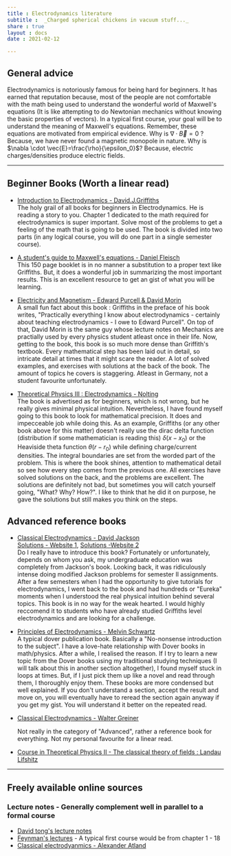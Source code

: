 ```yaml
---
title : Electrodynamics literature
subtitle :  _Charged spherical chickens in vacuum stuff..._
share : true
layout : docs
date : 2021-02-12

---
```


## General advice

Electrodynamics is notoriously famous for being hard for beginners. It has earned that reputation because, most of the people are not comfortable with the math being used to understand the wonderful world of Maxwell's equations (It is like attempting to do Newtonian mechanics without knowing the basic properties of vectors). In a typical first course, your goal will be to understand the meaning of Maxwell's equations. Remember, these equations are motivated from empirical evidence. Why is $\nabla \cdot \vec{B} = 0$ ? Because, we have never found a magnetic monopole in nature.  Why is $\nabla \cdot \vec{E}=\frac{\rho}{\epsilon_0}$? Because, electric charges/densities produce electric fields.

<hr>

## Beginner Books (Worth a linear read)

- [Introduction to Electrodynamics - David.J.Griffiths]() <br>The holy grail of all books for beginners in Electrodynamics. He is reading a story to you. Chapter 1 dedicated to the math required for electrodynamics is super important. Solve most of the problems to get a feeling of the math that is going to be used.  The book is divided into two parts (in any logical course, you will do one part in a single semester course). 

- [A student's guide to Maxwell's  equations - Daniel Fleisch]() <br>This 150 page booklet is in no manner a substitution to a proper text like Griffiths. But, it does a wonderful job in summarizing the most important results. This is an excellent resource to get an gist of what you will be learning.

- [Electricity and Magnetism - Edward Purcell & David Morin]()  
  A small fun fact about this book : Griffiths in the preface of his book writes, "Practically everything I know about electrodynamics - certainly about teaching electrodynamics - I owe to Edward Purcell". On top of that, David Morin is the same guy whose lecture notes on Mechanics are practially used by every physics student atleast once in their life. 
  Now, getting to the book, this book is so much more dense than Griffith's textbook. Every mathematical step has been laid out in detail, so intricate detail at times that it might scare the reader. A lot of solved examples, and exercises with solutions at the back of the book. The amount of topics he covers is staggering. Atleast in Germany, not a student favourite unfortunately. 

- [Theoretical Physics III : Electrodynamics - Nolting]() <br>The book is advertised as for beginners, which is not wrong, but he really gives minimal physical intuition. Nevertheless, I have found myself going to this book to look for mathematical precision. It does and impecceable job while doing this. As an example, Griffiths (or any other book above for this matter) doesn't really use the dirac delta function (distribution if some mathematician is reading this) $\delta(x-x_0)$ or the Heaviside theta function $\theta(r-r_0)$ while defining charge/current densities. The integral boundaries are set from the worded part of the problem. This is where the book shines, attention to mathematical detail so see how every step comes from the previous one. All exercises have solved solutions on the back, and the problems are excellent. The solutions are definitely not bad, but sometimes you will catch yourself going, "What? Why? How?". I like to think that he did it on purpose, he gave the solutions but still makes you think on the steps. 



## Advanced reference books

- [Classical Electrodynamics - David Jackson]()<br>[Solutions - Website 1](http://www-personal.umich.edu/~pran/jackson/), [Solutions -Website 2](http://www-personal.umich.edu/~jbourj/em.htm) <br>Do I really have to introduce this book? Fortunately or unfortunately, depends on whom you ask, my undergraduate education was completely from Jackson's book. Looking back, it was ridiculously intense doing modified Jackson problems for semester II assignments. After a few semesters when I had the opportunity to give tutorials for electrodynamics, I went back to the book and had hundreds or "Eureka" moments when I understood the real physical intuition behind several topics. This book is in no way for the weak hearted. I would highly reccomend it to students who have already studied Griffiths level electrodynamics and are looking for a challenge. 
  

- [Principles of Electrodynamics - Melvin Schwartz]()<br>A typical dover publication book. Basically a "No-nonsense introduction to the subject". I have a love-hate relationship with Dover books in math/physics. After a while, I realised the reason. If I try to learn a new topic from the Dover books using my traditional studying techniques (I will talk about this in another section altogether), I found myself stuck in loops at times. But, if I just pick them up like a novel and read through them, I thoroughly enjoy them. These books are more condensed but well explained. If you don't understand a section, accept the result and move on, you will eventually have to reread the section again anyway if you get my gist. You will understand it better on the repeated read. 

- [Classical Electrodynamics - Walter Greiner]()
  
  Not really in the category of "Advanced", rather a reference book for everything. Not my personal favourite for a linear read.

- [Course in Theoretical Physics II - The classical theory of fields : Landau Lifshitz]()



<hr>

## Freely available online sources

### Lecture notes - Generally complement well in parallel to a formal course

- [David tong's lecture notes ](http://www.damtp.cam.ac.uk/user/tong/em.html) 
- [Feynman's lectures](https://www.feynmanlectures.caltech.edu/II_toc.html) - A typical first course would be from chapter 1 - 18
- [Classical electrodyanmics - Alexander Atland](https://klassfeldtheorie.files.wordpress.com/2018/11/main3.pdf)
  
  
